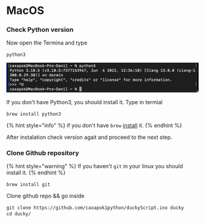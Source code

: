 # MacOS

### Check Python version

Now open the Termina and type

```shell
python3
```

![](<../.gitbook/assets/изображение (2).png>)

If you don't have Python3, you should install it. Type in termial&#x20;

```
brew install python3
```

{% hint style="info" %}
if you don't have `brew` [install](https://docs.brew.sh/Installation) it.
{% endhint %}

After instalation check version agait and proceed to the next step.

### Clone Github repository

{% hint style="warning" %}
If you haven't `git` in your linux you should install it.
{% endhint %}

```
brew install git
```

Clone github repo && go inside

```
git clone https://github.com/caxapok1python/duckyScript.ino ducky
cd ducky/
```

